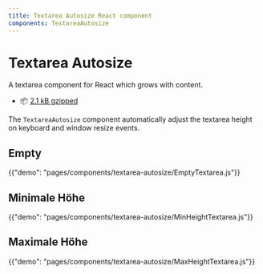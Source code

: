 ```yaml
---
title: Textarea Autosize React component
components: TextareaAutosize
---
```


# Textarea Autosize

<p class="description">A textarea component for React which grows with content.</p>

- 📦 [2.1 kB gzipped](/size-snapshot)

The `TextareaAutosize` component automatically adjust the textarea height on keyboard and window resize events.

## Empty

{{"demo": "pages/components/textarea-autosize/EmptyTextarea.js"}}

## Minimale Höhe

{{"demo": "pages/components/textarea-autosize/MinHeightTextarea.js"}}

## Maximale Höhe

{{"demo": "pages/components/textarea-autosize/MaxHeightTextarea.js"}}